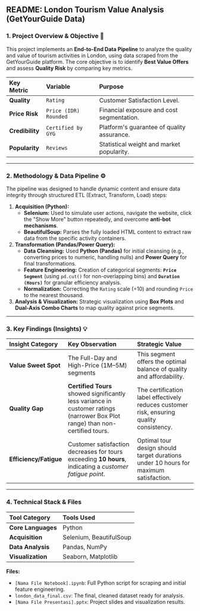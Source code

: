 
## README: London Tourism Value Analysis (GetYourGuide Data)

### 1. Project Overview & Objective 🎯

This project implements an **End-to-End Data Pipeline** to analyze the quality and value of tourism activities in London, using data scraped from the GetYourGuide platform. The core objective is to identify **Best Value Offers** and assess **Quality Risk** by comparing key metrics.

| Key Metric | Variable | Purpose |
| :--- | :--- | :--- |
| **Quality** | `Rating` | Customer Satisfaction Level. |
| **Price Risk** | `Price (IDR) Rounded` | Financial exposure and cost segmentation. |
| **Credibility** | `Certified by GYG` | Platform's guarantee of quality assurance. |
| **Popularity** | `Reviews` | Statistical weight and market popularity. |

***

### 2. Methodology & Data Pipeline ⚙️

The pipeline was designed to handle dynamic content and ensure data integrity through structured ETL (Extract, Transform, Load) steps:

1.  **Acquisition (Python):**
    * **Selenium:** Used to simulate user actions, navigate the website, click the "Show More" button repeatedly, and overcome **anti-bot mechanisms**.
    * **BeautifulSoup:** Parses the fully loaded HTML content to extract raw data from the specific activity containers.
2.  **Transformation (Pandas/Power Query):**
    * **Data Cleansing:** Used **Python (Pandas)** for initial cleansing (e.g., converting prices to numeric, handling nulls) and **Power Query** for final transformations.
    * **Feature Engineering:** Creation of categorical segments: **`Price Segment`** (using `pd.cut()` for non-overlapping bins) and **`Duration (Hours)`** for granular efficiency analysis.
    * **Normalization:** Correcting the `Rating` scale ($\div 10$) and rounding `Price` to the nearest thousand.
3.  **Analysis & Visualization:** Strategic visualization using **Box Plots** and **Dual-Axis Combo Charts** to map quality against price segments.

***

### 3. Key Findings (Insights) 💡

| Insight Category | Key Observation | Strategic Value |
| :--- | :--- | :--- |
| **Value Sweet Spot** | The Full-Day and High-Price (1M–5M) segments | This segment offers the optimal balance of quality and affordability. |
| **Quality Gap** | **Certified Tours** showed significantly less variance in customer ratings (narrower Box Plot range) than non-certified tours. | The certification label effectively reduces customer risk, ensuring quality consistency. |
| **Efficiency/Fatigue** | Customer satisfaction decreases for tours exceeding **10 hours**, indicating a *customer fatigue point*. | Optimal tour design should target durations under 10 hours for maximum satisfaction. |

***

### 4. Technical Stack & Files

| Tool Category | Tools Used |
| :--- | :--- |
| **Core Languages** | Python |
| **Acquisition** | Selenium, BeautifulSoup |
| **Data Analysis** | Pandas, NumPy |
| **Visualization** | Seaborn, Matplotlib|

**Files:**

* `[Nama File Notebook].ipynb`: Full Python script for scraping and initial feature engineering.
* `london_data_final.csv`: The final, cleaned dataset ready for analysis.
* `[Nama File Presentasi].pptx`: Project slides and visualization results. 
